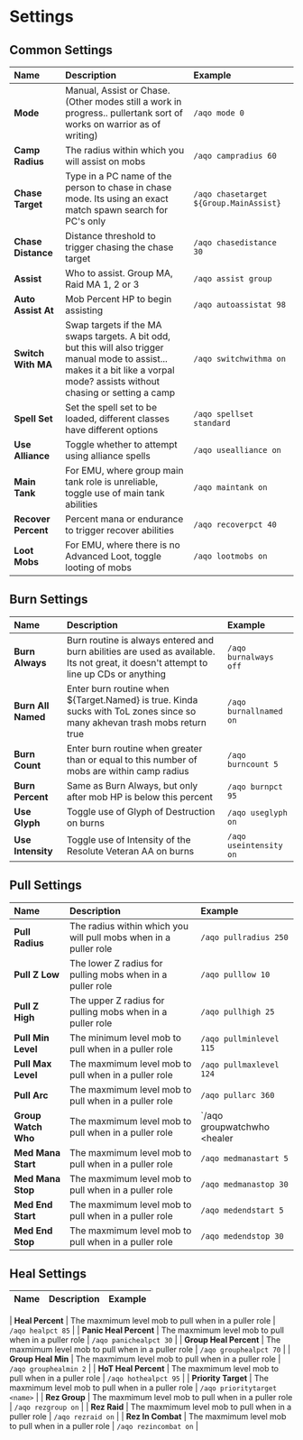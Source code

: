 # Settings

## Common Settings

| **Name** | **Description** | **Example** |
| :---| :--- | :--- |
| **Mode** | Manual, Assist or Chase. (Other modes still a work in progress.. pullertank sort of works on warrior as of writing) | `/aqo mode 0` |
| **Camp Radius** | The radius within which you will assist on mobs | `/aqo campradius 60` |
| **Chase Target** | Type in a PC name of the person to chase in chase mode. Its using an exact match spawn search for PC's only | `/aqo chasetarget ${Group.MainAssist}` |
| **Chase Distance** | Distance threshold to trigger chasing the chase target | `/aqo chasedistance 30` |
| **Assist** | Who to assist. Group MA, Raid MA 1, 2 or 3 | `/aqo assist group` |
| **Auto Assist At** | Mob Percent HP to begin assisting | `/aqo autoassistat 98` |
| **Switch With MA** | Swap targets if the MA swaps targets. A bit odd, but this will also trigger manual mode to assist... makes it a bit like a vorpal mode? assists without chasing or setting a camp | `/aqo switchwithma on` |
| **Spell Set** | Set the spell set to be loaded, different classes have different options | `/aqo spellset standard` |
| **Use Alliance** | Toggle whether to attempt using alliance spells | `/aqo usealliance on` |
| **Main Tank** | For EMU, where group main tank role is unreliable, toggle use of main tank abilities | `/aqo maintank on` |
| **Recover Percent** | Percent mana or endurance to trigger recover abilities | `/aqo recoverpct 40` |
| **Loot Mobs** | For EMU, where there is no Advanced Loot, toggle looting of mobs | `/aqo lootmobs on` |

## Burn Settings

| **Name** | **Description** | **Example** |
| :---| :--- | :--- |
| **Burn Always** | Burn routine is always entered and burn abilities are used as available. Its not great, it doesn't attempt to line up CDs or anything | `/aqo burnalways off` |
| **Burn All Named** | Enter burn routine when ${Target.Named} is true. Kinda sucks with ToL zones since so many akhevan trash mobs return true | `/aqo burnallnamed on` |
| **Burn Count** | Enter burn routine when greater than or equal to this number of mobs are within camp radius | `/aqo burncount 5` |
| **Burn Percent** | Same as Burn Always, but only after mob HP is below this percent | `/aqo burnpct 95` |
| **Use Glyph** | Toggle use of Glyph of Destruction on burns | `/aqo useglyph on` |
| **Use Intensity** | Toggle use of Intensity of the Resolute Veteran AA on burns | `/aqo useintensity on` |

## Pull Settings

| **Name** | **Description** | **Example** |
| :---| :--- | :--- |
| **Pull Radius** | The radius within which you will pull mobs when in a puller role | `/aqo pullradius 250` |
| **Pull Z Low** | The lower Z radius for pulling mobs when in a puller role | `/aqo pulllow 10` |
| **Pull Z High** | The upper Z radius for pulling mobs when in a puller role | `/aqo pullhigh 25` |
| **Pull Min Level** | The minimum level mob to pull when in a puller role | `/aqo pullminlevel 115` |
| **Pull Max Level** | The maxmimum level mob to pull when in a puller role | `/aqo pullmaxlevel 124` |
| **Pull Arc** | The maxmimum level mob to pull when in a puller role | `/aqo pullarc 360` |
| **Group Watch Who** | The maxmimum level mob to pull when in a puller role | `/aqo groupwatchwho <healer|self|none>` |
| **Med Mana Start** | The maxmimum level mob to pull when in a puller role | `/aqo medmanastart 5` |
| **Med Mana Stop** | The maxmimum level mob to pull when in a puller role | `/aqo medmanastop 30` |
| **Med End Start** | The maxmimum level mob to pull when in a puller role | `/aqo medendstart 5` |
| **Med End Stop** | The maxmimum level mob to pull when in a puller role | `/aqo medendstop 30` |

## Heal Settings

| **Name** | **Description** | **Example** |
| :---| :--- | :--- |

| **Heal Percent** | The maxmimum level mob to pull when in a puller role | `/aqo healpct 85` |
| **Panic Heal Percent** | The maxmimum level mob to pull when in a puller role | `/aqo panichealpct 30` |
| **Group Heal Percent** | The maxmimum level mob to pull when in a puller role | `/aqo grouphealpct 70` |
| **Group Heal Min** | The maxmimum level mob to pull when in a puller role | `/aqo grouphealmin 2` |
| **HoT Heal Percent** | The maxmimum level mob to pull when in a puller role | `/aqo hothealpct 95` |
| **Priority Target** | The maxmimum level mob to pull when in a puller role | `/aqo prioritytarget <name>` |
| **Rez Group** | The maxmimum level mob to pull when in a puller role | `/aqo rezgroup on` |
| **Rez Raid** | The maxmimum level mob to pull when in a puller role | `/aqo rezraid on` |
| **Rez In Combat** | The maxmimum level mob to pull when in a puller role | `/aqo rezincombat on` |
